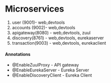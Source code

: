 # Microservices

1. user (9001)- web,devtools
2. accounts (9002)- web,devtools
3. apigateway(8080) - web,devtools, zuul
4. discovery(8761) - web,devtools, eurekaserver
5. transaction(9003) - web,devtools, eurekaclient

#### Annotations
* @EnableZuulProxy - API gateway
* @EnableEurekaServer -  Eureka Server
* @EnableDiscoveryClient - Eureka Client
